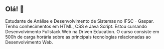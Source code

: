 ## Olá! 👋

Estudante de Análise e Desenvolvimento de Sistemas no IFSC - Gaspar. Tenho conhecimentos em HTML, CSS e Java Script. Estou cursando Desenvolvimento Fullstack Web na Driven Education. O curso consiste em 500h de carga horária sobre as principais tecnologias relacionadas ao Desenvolvimento Web.
